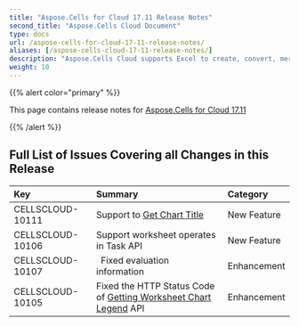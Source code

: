 ```yaml
---
title: "Aspose.Cells for Cloud 17.11 Release Notes"
second_title: "Aspose.Cells Cloud Document"
type: docs
url: /aspose-cells-for-cloud-17-11-release-notes/
aliases: [/aspose-cells-cloud-17-11-release-notes/]
description: "Aspose.Cells Cloud supports Excel to create, convert, merge, split, protected, inner object operation, and so on."
weight: 10
---
```


{{% alert color="primary" %}} 

This page contains release notes for [Aspose.Cells for Cloud 17.11](https://apireference.aspose.cloud/cells/)

{{% /alert %}} 
## **Full List of Issues Covering all Changes in this Release**

|**Key**|**Summary**|**Category**|
| :- | :- | :- |
|CELLSCLOUD-10111|Support to [Get Chart Title](https://apireference.aspose.cloud/cells/#!/CellsCharts/CellsCharts_GetWorksheetChartTitle)|New Feature|
|CELLSCLOUD-10106 |Support worksheet operates in Task API |New Feature|
|CELLSCLOUD-10107|` `Fixed evaluation information|Enhancement |
|CELLSCLOUD-10105|Fixed the HTTP Status Code of [Getting Worksheet Chart Legend](https://apireference.aspose.cloud/cells/#!/CellsCharts/CellsCharts_GetWorksheetChartLegend) API|Enhancement|

